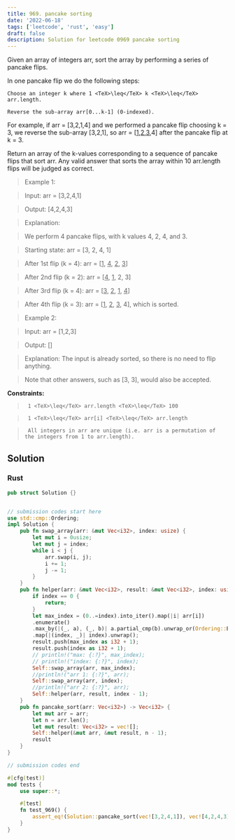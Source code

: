 ```yaml
---
title: 969. pancake sorting
date: '2022-06-18'
tags: ['leetcode', 'rust', 'easy']
draft: false
description: Solution for leetcode 0969 pancake sorting
---
```


 

  Given an array of integers arr, sort the array by performing a series of pancake flips.

  In one pancake flip we do the following steps:

  

  	Choose an integer k where 1 <TeX>\leq</TeX> k <TeX>\leq</TeX> arr.length.

  	Reverse the sub-array arr[0...k-1] (0-indexed).

  

  For example, if arr <TeX>=</TeX> [3,2,1,4] and we performed a pancake flip choosing k <TeX>=</TeX> 3, we reverse the sub-array [3,2,1], so arr <TeX>=</TeX> [<u>1</u>,<u>2</u>,<u>3</u>,4] after the pancake flip at k <TeX>=</TeX> 3.

  Return an array of the k-values corresponding to a sequence of pancake flips that sort arr. Any valid answer that sorts the array within 10  arr.length flips will be judged as correct.

   

 >   Example 1:

  

 >   Input: arr <TeX>=</TeX> [3,2,4,1]

 >   Output: [4,2,4,3]

 >   Explanation: 

 >   We perform 4 pancake flips, with k values 4, 2, 4, and 3.

 >   Starting state: arr <TeX>=</TeX> [3, 2, 4, 1]

 >   After 1st flip (k <TeX>=</TeX> 4): arr <TeX>=</TeX> [<u>1</u>, <u>4</u>, <u>2</u>, <u>3</u>]

 >   After 2nd flip (k <TeX>=</TeX> 2): arr <TeX>=</TeX> [<u>4</u>, <u>1</u>, 2, 3]

 >   After 3rd flip (k <TeX>=</TeX> 4): arr <TeX>=</TeX> [<u>3</u>, <u>2</u>, <u>1</u>, <u>4</u>]

 >   After 4th flip (k <TeX>=</TeX> 3): arr <TeX>=</TeX> [<u>1</u>, <u>2</u>, <u>3</u>, 4], which is sorted.

  

 >   Example 2:

  

 >   Input: arr <TeX>=</TeX> [1,2,3]

 >   Output: []

 >   Explanation: The input is already sorted, so there is no need to flip anything.

 >   Note that other answers, such as [3, 3], would also be accepted.

  

   

  **Constraints:**

  

 >   	1 <TeX>\leq</TeX> arr.length <TeX>\leq</TeX> 100

 >   	1 <TeX>\leq</TeX> arr[i] <TeX>\leq</TeX> arr.length

 >   	All integers in arr are unique (i.e. arr is a permutation of the integers from 1 to arr.length).


## Solution
### Rust
```rust
pub struct Solution {}


// submission codes start here
use std::cmp::Ordering;
impl Solution {
    pub fn swap_array(arr: &mut Vec<i32>, index: usize) {
        let mut i = 0usize;
        let mut j = index;
        while i < j {
            arr.swap(i, j);
            i += 1;
            j -= 1;
        }
    }
    pub fn helper(arr: &mut Vec<i32>, result: &mut Vec<i32>, index: usize) {
        if index == 0 {
            return;
        }
        let max_index = (0..=index).into_iter().map(|i| arr[i])
        .enumerate()
        .max_by(|(_, a), (_, b)| a.partial_cmp(b).unwrap_or(Ordering::Equal))
        .map(|(index, _)| index).unwrap();
        result.push(max_index as i32 + 1);
        result.push(index as i32 + 1);
        // println!("max: {:?}", max_index);
        // println!("index: {:?}", index);
        Self::swap_array(arr, max_index);
        //println!("arr 1: {:?}", arr);
        Self::swap_array(arr, index);
        //println!("arr 2: {:?}", arr);
        Self::helper(arr, result, index - 1);
    }
    pub fn pancake_sort(arr: Vec<i32>) -> Vec<i32> {
        let mut arr = arr;
        let n = arr.len();
        let mut result: Vec<i32> = vec![];
        Self::helper(&mut arr, &mut result, n - 1);
        result
    }
}

// submission codes end

#[cfg(test)]
mod tests {
    use super::*;

    #[test]
    fn test_969() {
        assert_eq!(Solution::pancake_sort(vec![3,2,4,1]), vec![4,2,4,3]);
    }
}

```
